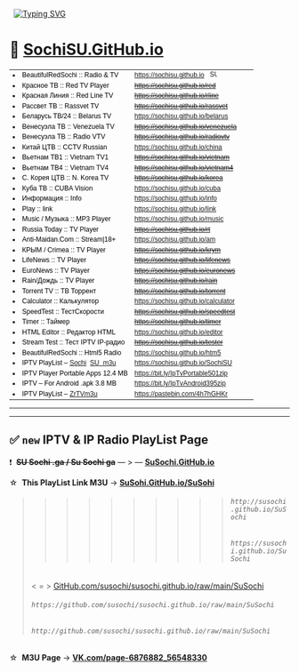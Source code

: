  
[![Typing SVG](https://readme-typing-svg.herokuapp.com?&weight=60&size=50&pause=1000&color=F00400&vCenter=true&width=1000&lines=Радио+/+ТВ+/+Музыка+/+Гаджет)](https://git.io/typing-svg)

# 🚩 <a href="https://sochisu.github.io" target="_blank" alt="">SochiSU.GitHub.io</a>
<table border="0" style="color:black;font-family:Arial,Tahoma,sans-serif;font-size:12px;white-space:nowrap;">
<col width="188px">
<col width="220px">
<tr><td><li>BeautifulRedSochi :: Radio & TV</li></td><td><a href="https://sochisu.github.io/htm5" target="_blank" alt="BeautifulRedSochi :: Radio & TV" title="Radio TV Music Gadget">https://sochisu.github.io</a> &nbsp; <a href="https://sochisu.github.io" target="_blank"><img src="https://sochisu.github.io/logo/favicon.ico" alt="SU Sochi vVSi Ga" title="&#9733; :: Sochi SU GitHab" height="12px" width="12px" style="border:0;border-color:white;"/></a></td></tr>
<tr><td><li>Красное ТВ :: Red TV Player</li></td><td><a href="https://sochisu.github.io/red" target="_blank" alt="Красное ТВ :: Red TV Player" title="RED TV"><s>https://sochisu.github.io/red</s></a></td></tr>
<tr><td><li>Красная Линия :: Red Line TV</li></td><td><a href="https://sochisu.github.io/rline" target="_blank" alt="ТВ Красная Линия :: Red Line TV" title="Red Line TV"><s>https://sochisu.github.io/rline</s></a></td></tr>
<tr><td><li>Рассвет ТВ :: Rassvet TV</li></td><td><a href="https://sochisu.github.io/rassvet" target="_blank" alt="ТВ Рассвет :: Rassvet TV" title="Rassvet TV"><s>https://sochisu.github.io/rassvet</s></a></td></tr>
<tr><td><li>Беларусь ТВ/24 :: Belarus TV</li></td><td><a href="https://sochisu.github.io/belarus" target="_blank" alt="Беларусь ТВ/24 :: Belarus TV/24" title="Belarus TV">https://sochisu.github.io/belarus</a></td></tr>
<tr><td><li>Венесуэла ТВ :: Venezuela TV</li></td><td><a href="https://sochisu.github.io/venezuela" target="_blank" alt="Венесуэла ТВ :: Venezuela Television" title="Venezuela Television"><s>https://sochisu.github.io/venezuela</s></a></td></tr>
<tr><td><li>Венесуэла ТВ :: Radio VTV</li></td><td><a href="https://sochisu.github.io/radiovtv" target="_blank" alt="Венесуэла ТВ :: Radio VTV" title="RadioWeb VTV"><s>https://sochisu.github.io/radiovtv</s></a></td></tr>
<tr><td><li>Китай ЦТВ :: CCTV Russian</li></td><td><a href="https://sochisu.github.io/china" target="_blank" alt="Китай ЦТВ :: CCTV Russian" title="China TV">https://sochisu.github.io/china</a></td></tr>
<tr><td><li>Вьетнам ТВ1 :: Vietnam TV1</li></td><td><a href="https://sochisu.github.io/vietnam" target="_blank" alt="Вьетнам ТВ :: Vietnam TV1" title="Information channel"><s>https://sochisu.github.io/vietnam</s></a></td></tr>
<tr><td><li>Вьетнам ТВ4 :: Vietnam TV4</li></td><td><a href="https://sochisu.github.io/vietnam4" target="_blank" alt="Вьетнам ТВ :: Vietnam TV4" title="International channel"><s>https://sochisu.github.io/vietnam4</s></a></td></tr>
<tr><td><li>С. Корея ЦТВ :: N. Korea TV</li></td><td><a href="https://sochisu.github.io/korea" target="_blank" alt="С. Корея ЦТВ :: N. Korea CTV" title="Korea TV"><s>https://sochisu.github.io/korea</s></a></td></tr>
<tr><td><li>Куба ТВ :: CUBA Vision</li></td><td><a href="https://sochisu.github.io/cuba" target="_blank" alt="Куба ТВ :: CUBA Vision" title="Cuba TV">https://sochisu.github.io/cuba</a></td></tr>
<tr><td><li>Информация :: Info</li></td><td><a href="https://sochisu.github.io/info" target="_blank" alt="Информация :: Info" title="Info">https://sochisu.github.io/info</a></td></tr>
<tr><td><li>Play :: link</li></td><td><a href="https://sochisu.github.io/link" target="_blank" alt="Play :: link for mobile devices" title="For mobile devices">https://sochisu.github.io/link</a></td></tr>
<tr><td><li>Music / Музыка :: MP3 Player</li></td><td><a href="https://sochisu.github.io/music" target="_blank" alt="Music / Музыка :: MP3 Player" title="MP3 Player">https://sochisu.github.io/music</a></td></tr>
<tr><td><li>Russia Today :: TV Player</li></td><td><a href="https://sochisu.github.io/rt" target="_blank" alt="Russia Today :: TV Player" title="RTDoc TV"><s>https://sochisu.github.io/rt</s></a></td></tr>
<tr><td><li>Anti-Maidan.Com :: Stream|18+</li></td><td><a href="https://sochisu.github.io/am" target="_blank" alt="Anti-Maidan.Com RLS.tv :: Stream|18+" title="Donetsk Live RLS.tv">https://sochisu.github.io/am</a></td></tr>
<tr><td td><li>КРЫМ / Crimea :: TV Player</li></td><td><a href="https://sochisu.github.io/krym" target="_blank" alt="КРЫМ / Crimea :: TV Player" title="Crimea 1/24 TV"><s>https://sochisu.github.io/krym</s></a></td></tr>
<tr><td><li>LifeNews :: TV Player</li></td><td><a href="https://sochisu.github.io/lifenews" target="_blank" alt="LifeNews :: TV Player" title="Life.ru TV"><s>https://sochisu.github.io/lifenews</s></a></td></tr>
<tr><td><li>EuroNews :: TV Player</li></td><td><a href="https://sochisu.github.io/euronews" target="_blank" alt="EuroNews :: TV Player" title="EuroNews TV"><s>https://sochisu.github.io/euronews</s></a></td></tr>
<tr><td><li>Rain/Дождь :: TV Player</li></td><td><a href="https://sochisu.github.io/rain" target="_blank" alt="Rain/Дождь :: TV Player" title="TVrain.ru"><s>https://sochisu.github.io/rain</s></a></td></tr>
<tr><td><li>Torrent TV :: ТВ Торрент</li></td><td><a href="https://sochisu.github.io/torrent" target="_blank" alt="Torrent TV :: ТВ Торрент" title="Torrent TV"><s>https://sochisu.github.io/torrent</s></a></td></tr>
<tr><td><li>Сalculator :: Калькулятор</li></td><td><a href="https://sochisu.github.io/calculator" target="_blank" alt="Сalculator compounding :: Калькулятор компаудинг" title="Calculation percents">https://sochisu.github.io/calculator</a></td></tr>
<tr><td><li>SpeedTest :: ТестСкорости</li></td><td><a href="https://sochisu.github.io/speedtest" target="_blank" alt="SpeedTest internetometr :: ТестСкорости интернетометр" title="Internetometr"><s>https://sochisu.github.io/speedtest</s></a></td></tr>
<tr><td><li>Timer :: Таймер</li></td><td><a href="https://sochisu.github.io/timer" target="_blank" alt="Timer online alarm clock :: Таймер онлайн будильник" title="Online alarm clock"><s>https://sochisu.github.io/timer</s></a></td></tr>
<tr><td><li>HTML Editor :: Редактор HTML</li></td><td><a href="https://sochisu.github.io/editor" target="_blank" alt="Online HTML Editor (Free) :: Real-Time WYSIWYG" title="Online HTML Code Editor">https://sochisu.github.io/editor</a></td></tr>
<tr><td><li>Stream Test :: Тест IPTV IP-радио</li></td><td><a href="https://sochisu.github.io/tester" target="_blank" alt="VLC Stream Tester :: Тест IPTV IP-радио" title="VLC Player & Playlist Creator"><s>https://sochisu.github.io/tester</s></a></td></tr>
<tr><td><li>BeautifulRedSochi :: Html5 Radio</li></td><td><a href="https://sochisu.github.io/htm5" target="_blank" alt="Radio Player HTML5 :: IP-радио" title="Mobile Radio">https://sochisu.github.io/htm5</a></td></tr>
<tr><td><li>IPTV PlayList – <a href="http://bit.ly/sochisu" target="_blank" alt="SuSochi.m3u Playlist for IP-TV Player" title="HTTP m3u Download or Copy and paste the PlayList link into the IPTV Player">Sochi</a> &nbsp;<a href="https://bit.ly/SOCHISU" target="_blank" alt="SochiSU.m3u" title="HTTPS m3u Download or Copy and paste the PlayList link into the IPTV Player">SU &nbsp;m3u</a></li></td><td><a href="https://sochisu.github.io/SochiSU" target="_blank" alt="borpas.info/iptvplayer" title="PlayList for IPTV Player">https://sochisu.github.io/SochiSU</a></td></tr>
<tr><td><li>IPTV Player Portable Apps 12.4 MB</li></td><td><a href="https://www.dropbox.com/scl/fi/mao92kxe3w9qyorkw47f5/IpTvPlayerPortable49.1.0Rus.zip?rlkey=48mwapoyla5ofin3ni3cdsqol&dl=1" target="_blank" alt="IP-TV For Windows" title="Download IPTV & IP radio Free Player">https://bit.ly/IpTvPortable501zip</a></td></tr>
<tr><td><li>IPTV – For Android .apk 3.8 MB</li></td><td><a href="https://www.dropbox.com/scl/fi/b9joob4euia4itivw9emb/IpTvAndroid3.9.0.zip?rlkey=qp0fl9dxxbkibm1w37siaq5kc&dl=1" target="_blank" alt="iptv.apk" title="Download IPTV program">https://bit.ly/IpTvAndroid395zip</a></td></tr>
<tr><td><li>IPTV PlayList – <a href="https://is.gd/ZrTVm3u" target="_blank" alt="zabava РТ wink + Regions" title="Copy and paste the PlayList link into the IPTV Player">ZrTVm3u</a></li></td><td><a href="https://pastebin.com/raw/4h7hGHKr" target="_blank" title="PlayList MultiPleks(ru) + Regions & Free UHD">https://pastebin.com/4h7hGHKr</a></td></tr>
</table>

----

----

## ✅ **`new` IPTV & IP Radio PlayList Page**

❗  ~~**SU Sochi .ga / Su Sochi ga**~~ — > — <ins>**[SuSochi.GitHub.io](https://susochi.github.io)**</ins>

☆  **This PlayList Link M3U** → **[SuSohi.GitHub.io/SuSohi](https://susochi.github.io/SuSochi)**

>>>>>>>>>> ###### `http://susochi.github.io/SuSochi`
>>>>>>>>>> ###### `https://susochi.github.io/SuSochi`
> < = > <a href="https://github.com/susochi/susochi.github.io/raw/main/SuSochi" target="_blank">GitHub.com/susochi/susochi.github.io/raw/main/SuSochi</a>
> ###### `https://github.com/susochi/susochi.github.io/raw/main/SuSochi`
> ###### `http://github.com/susochi/susochi.github.io/raw/main/SuSochi`

☆  **M3U Page** → **[VK.com/page-6876882_56548330](https://vk.com/page-6876882_56548330)**
 
